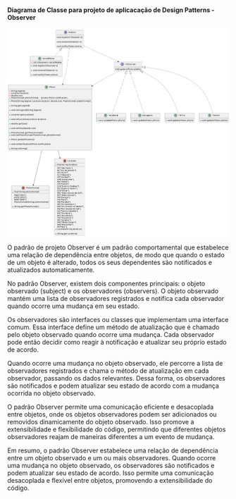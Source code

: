 <h4>Diagrama de Classe para projeto de aplicacação de Design Patterns - Observer</h4>

![alt text](https://github.com/Jennyads/Bertoti/blob/main/Engenharia%20de%20Software%20III/Imagens/diagrama_classe_observer.png)

O padrão de projeto Observer é um padrão comportamental que estabelece uma relação de dependência entre objetos, de modo que quando o estado de um objeto é alterado, todos os seus dependentes são notificados e atualizados automaticamente.

No padrão Observer, existem dois componentes principais: o objeto observado (subject) e os observadores (observers). O objeto observado mantém uma lista de observadores registrados e notifica cada observador quando ocorre uma mudança em seu estado.

Os observadores são interfaces ou classes que implementam uma interface comum. Essa interface define um método de atualização que é chamado pelo objeto observado quando ocorre uma mudança. Cada observador pode então decidir como reagir à notificação e atualizar seu próprio estado de acordo.

Quando ocorre uma mudança no objeto observado, ele percorre a lista de observadores registrados e chama o método de atualização em cada observador, passando os dados relevantes. Dessa forma, os observadores são notificados e podem atualizar seu estado de acordo com a mudança ocorrida no objeto observado.

O padrão Observer permite uma comunicação eficiente e desacoplada entre objetos, onde os objetos observadores podem ser adicionados ou removidos dinamicamente do objeto observado. Isso promove a extensibilidade e flexibilidade do código, permitindo que diferentes objetos observadores reajam de maneiras diferentes a um evento de mudança.

Em resumo, o padrão Observer estabelece uma relação de dependência entre um objeto observado e um ou mais observadores. Quando ocorre uma mudança no objeto observado, os observadores são notificados e podem atualizar seu estado de acordo. Isso permite uma comunicação desacoplada e flexível entre objetos, promovendo a extensibilidade do código.
